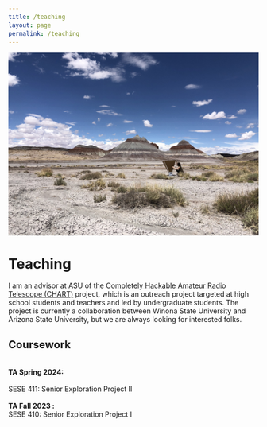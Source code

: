 ```yaml
---
title: /teaching
layout: page
permalink: /teaching
---
```


<p align="center">
<img src="graphics/chart.jpeg" alt="chart"  width=551 height=368 align="center">
</p>
  
<p align="center">
  
# Teaching

I am an advisor at ASU of the [Completely Hackable Amateur Radio Telescope (CHART)](astrochart.github.io) project, which is an outreach project targeted at high school students and teachers and led by undergraduate students. The project is currently a collaboration between Winona State University and Arizona State University, but we are always looking for interested folks. 

## Coursework 
<br>
<b>TA Spring 2024:</b>
<br><br/>
SESE 411: Senior Exploration Project II
<br/><br/>
<b>TA Fall 2023 :</b>
<br>
SESE 410: Senior Exploration Project I



